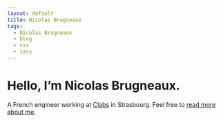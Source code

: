 ```yaml
---
layout: default
title: Nicolas Brugneaux
tags:
  - Nicolas Brugneaux
  - blog
  - css
  - sass
---
```


# Hello, I’m Nicolas Brugneaux.

A French engineer working at [Clabs](https://clabs.co) in Strasbourg.
Feel free to [read more about me](/about/).

